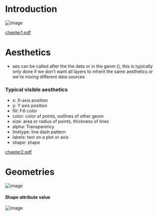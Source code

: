 # Introduction
![image](https://github.com/theadewole/My_R_Note/assets/108795960/de89170b-36b2-4e05-b3f5-2153fa773b52) <br>

[chapter1.pdf](https://github.com/theadewole/My_R_Note/files/14448321/chapter1.pdf)

# Aesthetics
- aes can be called after the the data or in the geom (), this is typically only done if we don't want all layers to inherit the same aesthetics or we're mixing different data sources
###  Typical visible aesthetics
- x: X-axis position
- y: Y axis position
- fill: Fill color
- color: color of points, outlines of other geom
- size: area or radius of points, thickness of lines
- alpha: Transparency
- linetype: line dash pattern
- labels: text on a plot or axis
- shape: shape

[chapter2.pdf](https://github.com/theadewole/My_R_Note/files/14449522/chapter2.pdf)

# Geometries
![image](https://github.com/theadewole/My_R_Note/assets/108795960/ee6c0b99-3558-46c4-a0a9-fc57edadad6c)

#### Shape attribute value 
![image](https://github.com/theadewole/My_R_Note/assets/108795960/757c3844-d820-424a-b86a-7bd0e8f6642f)





